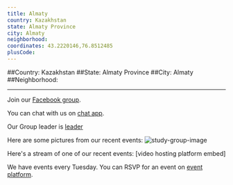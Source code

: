 ```yaml
---
title: Almaty
country: Kazakhstan
state: Almaty Province
city: Almaty
neighborhood: 
coordinates: 43.2220146,76.8512485
plusCode:
---
```


##Country: Kazakhstan
##State: Almaty Province
##City: Almaty
##Neighborhood: 
*****
Join our [Facebook group](https://www.facebook.com/groups/free.code.camp.Almaty).

You can chat with us on [chat app]().

Our Group leader is [leader]()

Here are some pictures from our recent events:
![study-group-image]()

Here's a stream of one of our recent events:
[video hosting platform embed]

We have events every Tuesday. You can RSVP for an event on [event platform]().
